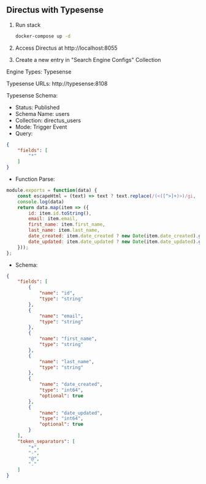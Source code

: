 ## Directus with Typesense

1. Run stack
    ``` bash
    docker-compose up -d
    ```

2. Access Directus at http://localhost:8055

3. Create a new entry in "Search Engine Configs" Collection

Engine Types: Typesense

Typesense URLs: http://typesense:8108

Typesense Schema:
- Status: Published
- Schema Name: users
- Collection: directus_users
- Mode: Trigger Event
- Query:
``` json
{
    "fields": [
        "*"
    ]
}
```
- Function Parse:
``` javascript
module.exports = function(data) {
    const escapeHtml = (text) => text ? text.replace(/(<([^>]+)>)/gi, '') : text;
	console.log(data)
    return data.map(item => ({
        id: item.id.toString(),
        email: item.email,
        first_name: item.first_name,
        last_name: item.last_name,
        date_created: item.date_created ? new Date(item.date_created).getTime() : null,
        date_updated: item.date_updated ? new Date(item.date_updated).getTime() : null
    }));
};
```
- Schema:
``` json
{
    "fields": [
        {
            "name": "id",
            "type": "string"
        },
        {
            "name": "email",
            "type": "string"
        },
        {
            "name": "first_name",
            "type": "string"
        },
        {
            "name": "last_name",
            "type": "string"
        },
        {
            "name": "date_created",
            "type": "int64",
            "optional": true
        },
        {
            "name": "date_updated",
            "type": "int64",
            "optional": true
        }
    ],
    "token_separators": [
        "+",
        "-",
        "@",
        "."
    ]
}
```